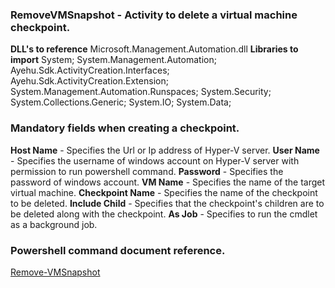 ﻿
### RemoveVMSnapshot - Activity to delete a virtual machine checkpoint. 
**DLL's to reference**
Microsoft.Management.Automation.dll
**Libraries to import**
System;
System.Management.Automation;
Ayehu.Sdk.ActivityCreation.Interfaces;
Ayehu.Sdk.ActivityCreation.Extension;
System.Management.Automation.Runspaces;
System.Security;
System.Collections.Generic;
System.IO;
System.Data;

### Mandatory fields when creating a checkpoint.
**Host Name** - Specifies the Url or Ip address of Hyper-V server.
**User Name** - Specifies the username of windows account on Hyper-V server with permission to run powershell command.
**Password** - Specifies the password of windows account.
**VM Name** - Specifies the name of the target virtual machine.
**Checkpoint Name** - Specifies the name of the checkpoint to be deleted.
**Include Child** - Specifies that the checkpoint's children are to be deleted along with the checkpoint.
**As Job** - Specifies to run the cmdlet as a background job.

### Powershell command document reference.

[Remove-VMSnapshot](https://docs.microsoft.com/en-us/powershell/module/hyper-v/remove-vmsnapshot?view=win10-ps)